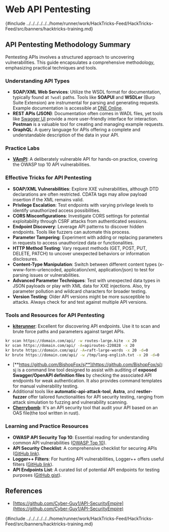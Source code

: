# Web API Pentesting

{#include ../../../../../../home/runner/work/HackTricks-Feed/HackTricks-Feed/src/banners/hacktricks-training.md}

## API Pentesting Methodology Summary

Pentesting APIs involves a structured approach to uncovering vulnerabilities. This guide encapsulates a comprehensive methodology, emphasizing practical techniques and tools.

### **Understanding API Types**

- **SOAP/XML Web Services**: Utilize the WSDL format for documentation, typically found at `?wsdl` paths. Tools like **SOAPUI** and **WSDLer** (Burp Suite Extension) are instrumental for parsing and generating requests. Example documentation is accessible at [DNE Online](http://www.dneonline.com/calculator.asmx).
- **REST APIs (JSON)**: Documentation often comes in WADL files, yet tools like [Swagger UI](https://swagger.io/tools/swagger-ui/) provide a more user-friendly interface for interaction. **Postman** is a valuable tool for creating and managing example requests.
- **GraphQL**: A query language for APIs offering a complete and understandable description of the data in your API.

### **Practice Labs**

- [**VAmPI**](https://github.com/erev0s/VAmPI): A deliberately vulnerable API for hands-on practice, covering the OWASP top 10 API vulnerabilities.

### **Effective Tricks for API Pentesting**

- **SOAP/XML Vulnerabilities**: Explore XXE vulnerabilities, although DTD declarations are often restricted. CDATA tags may allow payload insertion if the XML remains valid.
- **Privilege Escalation**: Test endpoints with varying privilege levels to identify unauthorized access possibilities.
- **CORS Misconfigurations**: Investigate CORS settings for potential exploitability through CSRF attacks from authenticated sessions.
- **Endpoint Discovery**: Leverage API patterns to discover hidden endpoints. Tools like fuzzers can automate this process.
- **Parameter Tampering**: Experiment with adding or replacing parameters in requests to access unauthorized data or functionalities.
- **HTTP Method Testing**: Vary request methods (GET, POST, PUT, DELETE, PATCH) to uncover unexpected behaviors or information disclosures.
- **Content-Type Manipulation**: Switch between different content types (x-www-form-urlencoded, application/xml, application/json) to test for parsing issues or vulnerabilities.
- **Advanced Parameter Techniques**: Test with unexpected data types in JSON payloads or play with XML data for XXE injections. Also, try parameter pollution and wildcard characters for broader testing.
- **Version Testing**: Older API versions might be more susceptible to attacks. Always check for and test against multiple API versions.

### **Tools and Resources for API Pentesting**

- [**kiterunner**](https://github.com/assetnote/kiterunner): Excellent for discovering API endpoints. Use it to scan and brute force paths and parameters against target APIs.

```bash
kr scan https://domain.com/api/ -w routes-large.kite -x 20
kr scan https://domain.com/api/ -A=apiroutes-220828 -x 20
kr brute https://domain.com/api/ -A=raft-large-words -x 20 -d=0
kr brute https://domain.com/api/ -w /tmp/lang-english.txt -x 20 -d=0
```

- [**https://github.com/BishopFox/sj**](https://github.com/BishopFox/sj): sj is a command line tool designed to assist with auditing of **exposed Swagger/OpenAPI definition files** by checking the associated API endpoints for weak authentication. It also provides command templates for manual vulnerability testing.
- Additional tools like **automatic-api-attack-tool**, **Astra**, and **restler-fuzzer** offer tailored functionalities for API security testing, ranging from attack simulation to fuzzing and vulnerability scanning.
- [**Cherrybomb**](https://github.com/blst-security/cherrybomb): It's an API security tool that audit your API based on an OAS file(the tool written in rust).

### **Learning and Practice Resources**

- **OWASP API Security Top 10**: Essential reading for understanding common API vulnerabilities ([OWASP Top 10](https://github.com/OWASP/API-Security/blob/master/2019/en/dist/owasp-api-security-top-10.pdf)).
- **API Security Checklist**: A comprehensive checklist for securing APIs ([GitHub link](https://github.com/shieldfy/API-Security-Checklist)).
- **Logger++ Filters**: For hunting API vulnerabilities, Logger++ offers useful filters ([GitHub link](https://github.com/bnematzadeh/LoggerPlusPlus-API-Filters)).
- **API Endpoints List**: A curated list of potential API endpoints for testing purposes ([GitHub gist](https://gist.github.com/yassineaboukir/8e12adefbd505ef704674ad6ad48743d)).

## References

- [https://github.com/Cyber-Guy1/API-SecurityEmpire](https://github.com/Cyber-Guy1/API-SecurityEmpire)

{#include ../../../../../../home/runner/work/HackTricks-Feed/HackTricks-Feed/src/banners/hacktricks-training.md}


